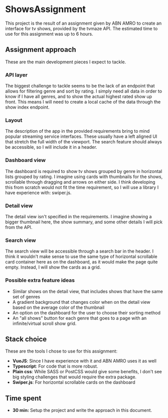 # ShowsAssignment

This project is the result of an assignment given by ABN AMRO
to create an interface for tv shows, provided by the tvmaze API.
The estimated time to use for this assignment was up to 6 hours.

## Assignment approach

These are the main development pieces I expect to tackle.

### API layer

The biggest challenge to tackle seems to be the lack of an
endpoint that allows for filtering genre and sort by rating. I
simply need all data in order to know if I have all genres, 
and to show the actual highest rated show up front. This means
I will need to create a local cache of the data through the show
index endpoint.

### Layout

The description of the app in the provided requirements bring
to mind popular streaming service interfaces. These usually have
a left aligned UI that stretch the full width of the viewport.
The search feature should always be accessible, so I will include
it in a header.

### Dashboard view

The dashboard is required to show tv shows grouped by genre in
horizontal lists grouped by rating. I imagine using cards with 
thumbnails for the shows, scrollable through dragging and arrows
on either side. I think developing this from scratch would not 
fit the time requirement, so I will use a library I have 
experience with: swiper.js.

### Detail view

The detail view isn't specified in the requirements. I imagine
showing a bigger thumbnail here, the show summary, and some other
details I will pick from the API.

### Search view

The search view will be accessible through a search bar in the 
header. I think it wouldn't make sense to use the same type of
horizontal scrollable card container here as on the dashboard,
as it would make the page quite empty. Instead, I will show
the cards as a grid.

### Possible extra feature ideas

- Similar shows on the detail view, that includes shows that have the same set of genres
- A gradient background that changes color when on the detail view based on the average color of the thumbnail
- An option on the dashboard for the user to choose their sorting method
- An "all shows" button for each genre that goes to a page with an infinite/virtual scroll show grid.

## Stack choice

These are the tools I chose to use for this assignment:

* **VueJS**: Since I have experience with it and ABN AMRO uses it as well
* **Typescript**: For code that is more robust.
* **Plain css**: While SASS or PostCSS would give some benefits, I don't see big styling challenges that would require the extra package.
* **Swiper.js**: For horizontal scrollable cards on the dashboard

## Time spent

* **30 min:** Setup the project and write the approach in this document.